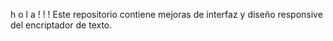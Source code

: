 h o l a ! ! !
Este repositorio contiene mejoras de interfaz y diseño responsive del encriptador de texto.